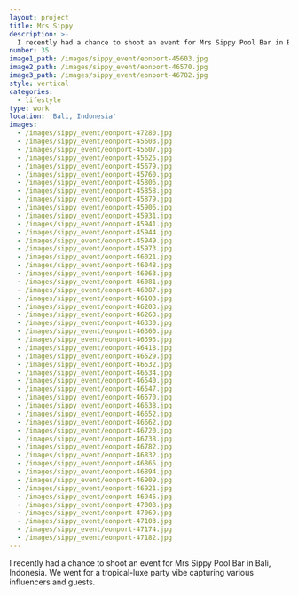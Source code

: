 ```yaml
---
layout: project
title: Mrs Sippy
description: >-
  I recently had a chance to shoot an event for Mrs Sippy Pool Bar in Bali, Indonesia. We went for a tropical-luxe party vibe capturing  various influencers and guests.
number: 35
image1_path: /images/sippy_event/eonport-45603.jpg
image2_path: /images/sippy_event/eonport-46570.jpg
image3_path: /images/sippy_event/eonport-46782.jpg
style: vertical
categories:
  - lifestyle
type: work
location: 'Bali, Indonesia'
images:
  - /images/sippy_event/eonport-47280.jpg
  - /images/sippy_event/eonport-45603.jpg
  - /images/sippy_event/eonport-45607.jpg
  - /images/sippy_event/eonport-45625.jpg
  - /images/sippy_event/eonport-45679.jpg
  - /images/sippy_event/eonport-45760.jpg
  - /images/sippy_event/eonport-45806.jpg
  - /images/sippy_event/eonport-45858.jpg
  - /images/sippy_event/eonport-45879.jpg
  - /images/sippy_event/eonport-45906.jpg
  - /images/sippy_event/eonport-45931.jpg
  - /images/sippy_event/eonport-45941.jpg
  - /images/sippy_event/eonport-45944.jpg
  - /images/sippy_event/eonport-45949.jpg
  - /images/sippy_event/eonport-45973.jpg
  - /images/sippy_event/eonport-46021.jpg
  - /images/sippy_event/eonport-46048.jpg
  - /images/sippy_event/eonport-46063.jpg
  - /images/sippy_event/eonport-46081.jpg
  - /images/sippy_event/eonport-46087.jpg
  - /images/sippy_event/eonport-46103.jpg
  - /images/sippy_event/eonport-46203.jpg
  - /images/sippy_event/eonport-46263.jpg
  - /images/sippy_event/eonport-46330.jpg
  - /images/sippy_event/eonport-46360.jpg
  - /images/sippy_event/eonport-46393.jpg
  - /images/sippy_event/eonport-46418.jpg
  - /images/sippy_event/eonport-46529.jpg
  - /images/sippy_event/eonport-46532.jpg
  - /images/sippy_event/eonport-46534.jpg
  - /images/sippy_event/eonport-46540.jpg
  - /images/sippy_event/eonport-46547.jpg
  - /images/sippy_event/eonport-46570.jpg
  - /images/sippy_event/eonport-46638.jpg
  - /images/sippy_event/eonport-46652.jpg
  - /images/sippy_event/eonport-46662.jpg
  - /images/sippy_event/eonport-46720.jpg
  - /images/sippy_event/eonport-46738.jpg
  - /images/sippy_event/eonport-46782.jpg
  - /images/sippy_event/eonport-46832.jpg
  - /images/sippy_event/eonport-46865.jpg
  - /images/sippy_event/eonport-46894.jpg
  - /images/sippy_event/eonport-46909.jpg
  - /images/sippy_event/eonport-46921.jpg
  - /images/sippy_event/eonport-46945.jpg
  - /images/sippy_event/eonport-47008.jpg
  - /images/sippy_event/eonport-47069.jpg
  - /images/sippy_event/eonport-47103.jpg
  - /images/sippy_event/eonport-47174.jpg
  - /images/sippy_event/eonport-47182.jpg
---
```


  I recently had a chance to shoot an event for Mrs Sippy Pool Bar in Bali, Indonesia. We went for a tropical-luxe party vibe capturing  various influencers and guests.
